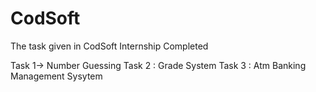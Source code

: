 # CodSoft
The task given in CodSoft Internship Completed

Task 1-> Number Guessing
Task 2 : Grade System
Task 3 : Atm Banking Management Sysytem
